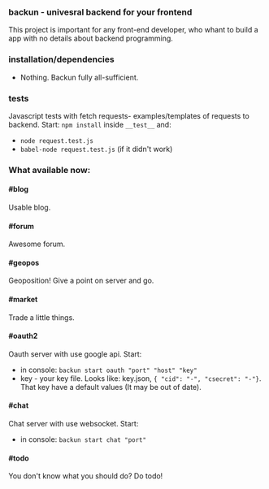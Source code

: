 ### backun - univesral backend for your frontend

This project is important for any front-end developer, who whant to build a app with no details about backend programming.

### installation/dependencies
  * Nothing. Backun fully all-sufficient.

### tests
  Javascript tests with fetch requests- examples/templates of requests to backend. Start: `npm install` inside `__test__` and:
  * `node request.test.js`
  * `babel-node request.test.js` (if it didn't work)
  
### What available now:

#### #blog
  Usable blog.
  
#### #forum
  Awesome forum.
  
#### #geopos
  Geoposition! Give a point on server and go.
  
#### #market
  Trade a little things.

#### #oauth2
  Oauth server with use google api. Start:
  * in console: `backun start oauth "port" "host" "key"`
  * key - your key file. Looks like: key.json, `{ "cid": "-", "csecret": "-"}`. That key have a default values (It may be out of date).
  
#### #chat
  Chat server with use websocket. Start:
  * in console: `backun start chat "port"`
  
#### #todo
  You don't know what you should do? Do todo!
  
